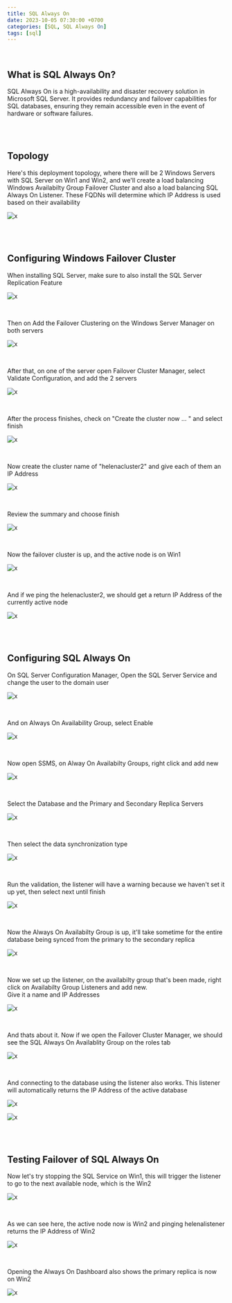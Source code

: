 ```yaml
---
title: SQL Always On
date: 2023-10-05 07:30:00 +0700
categories: [SQL, SQL Always On]
tags: [sql]
---
```


<br>

## What is SQL Always On?

SQL Always On is a high-availability and disaster recovery solution in Microsoft SQL Server. It provides redundancy and failover capabilities for SQL databases, ensuring they remain accessible even in the event of hardware or software failures. 

<br>
<br>

## Topology

Here's this deployment topology, where there will be 2 Windows Servers with SQL Server on Win1 and Win2, and we'll create a load balancing Windows Availabilty Group Failover Cluster and also a load balancing SQL Always On Listener. These FQDNs will determine which IP Address is used based on their availability

![x](/static/2023-10-05-sql-aon/00.png)

<br>
<br>

## Configuring Windows Failover Cluster

When installing SQL Server, make sure to also install the SQL Server Replication Feature

![x](/static/2023-10-05-sql-aon/01.png)

<br>

Then on Add the Failover Clustering on the Windows Server Manager on both servers

![x](/static/2023-10-05-sql-aon/02.png)

<br>

After that, on one of the server open Failover Cluster Manager, select Validate Configuration, and add the 2 servers

![x](/static/2023-10-05-sql-aon/03.png)

<br>

After the process finishes, check on "Create the cluster now ... " and select finish

![x](/static/2023-10-05-sql-aon/05.png)

<br>

Now create the cluster name of "helenacluster2" and give each of them an IP Address

![x](/static/2023-10-05-sql-aon/06.png)

<br>

Review the summary and choose finish

![x](/static/2023-10-05-sql-aon/07.png)

<br>

Now the failover cluster is up, and the active node is on Win1

![x](/static/2023-10-05-sql-aon/08.png)

<br>

And if we ping the helenacluster2, we should get a return IP Address of the currently active node

![x](/static/2023-10-05-sql-aon/08a.png)

<br>
<br>

## Configuring SQL Always On

On SQL Server Configuration Manager, Open the SQL Server Service and change the user to the domain user

![x](/static/2023-10-05-sql-aon/11.png)

<br>

And on Always On Availability Group, select Enable

![x](/static/2023-10-05-sql-aon/12.png)

<br>

Now open SSMS, on Alway On Availabilty Groups, right click and add new

![x](/static/2023-10-05-sql-aon/12a.png)

<br>

Select the Database and the Primary and Secondary Replica Servers

![x](/static/2023-10-05-sql-aon/13.png)

<br>

Then select the data synchronization type

![x](/static/2023-10-05-sql-aon/14.png)

<br>

Run the validation, the listener will have a warning because we haven't set it up yet, then select next until finish

![x](/static/2023-10-05-sql-aon/15.png)

<br>

Now the Always On Availabilty Group is up, it'll take sometime for the entire database being synced from the primary to the secondary replica

![x](/static/2023-10-05-sql-aon/16.png)

<br>

Now we set up the listener, on the availabilty group that's been made, right click on Availabilty Group Listeners and add new. <br>
Give it a name and IP Addresses

![x](/static/2023-10-05-sql-aon/17.png)

<br>

And thats about it. Now if we open the Failover Cluster Manager, we should see the SQL Always On Availablity Group on the roles tab

![x](/static/2023-10-05-sql-aon/18.png)

<br>

And connecting to the database using the listener also works. This listener will automatically returns the IP Address of the active database

![x](/static/2023-10-05-sql-aon/18a.png)

![x](/static/2023-10-05-sql-aon/19.png)

<br>
<br>

## Testing Failover of SQL Always On

Now let's try stopping the SQL Service on Win1, this will trigger the listener to go to the next available node, which is the Win2

![x](/static/2023-10-05-sql-aon/20.png)

<br>

As we can see here, the active node now is Win2 and pinging helenalistener returns the IP Address of Win2

![x](/static/2023-10-05-sql-aon/21.png)

<br>

Opening the Always On Dashboard also shows the primary replica is now on Win2

![x](/static/2023-10-05-sql-aon/22.png)

<br>